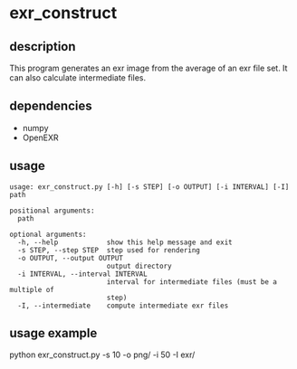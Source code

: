# exr_construct

## description
This program generates an exr image from the average of an exr file set.
It can also calculate intermediate files.

## dependencies
- numpy
- OpenEXR


## usage

```
usage: exr_construct.py [-h] [-s STEP] [-o OUTPUT] [-i INTERVAL] [-I] path

positional arguments:
  path

optional arguments:
  -h, --help            show this help message and exit
  -s STEP, --step STEP  step used for rendering
  -o OUTPUT, --output OUTPUT
                        output directory
  -i INTERVAL, --interval INTERVAL
                        interval for intermediate files (must be a multiple of
                        step)
  -I, --intermediate    compute intermediate exr files
```

## usage example

python exr_construct.py -s 10 -o png/ -i 50 -I exr/
